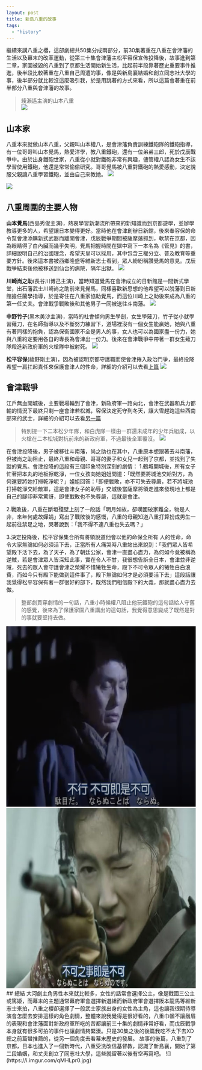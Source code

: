 ```yaml
---
layout: post
title: 新島八重的故事
tags: 
  - "history"
---
```


繼續來講八重之櫻，這部劇總共50集分成兩部分，前30集著重在八重在會津藩的生活以及幕末的改革運動，從第三十集會津藩主松平容保宣佈投降後，故事進到第二章，家園被毀的八重到了京都生活開始新生活，比起前半段靠著歷史重要事件推進，後半段比較著重在八重自己周遭的事，像是與新島襄結婚和創立同志社大學的事，後半部分就比較沒這麼吸引我，於是用跳著的方式來看，所以這篇會著重在前半部分八重與會津藩的故事。
> 綾瀨遙主演的山本八重  
![](https://i.imgur.com/D3YeLos.jpg)

## 山本家
八重本來就做山本八重，父親叫山本權八，是會津藩負責訓練鐵砲隊的鐵砲指導，有一位哥哥叫山本覺馬，熱愛洋學，教八重鐵砲，還有一位弟弟三郎，死於戊辰戰爭中。由於出身鐵砲世家，八重從小就對鐵砲非常有興趣，儘管權八認為女生不該學習使用鐵砲，他還是常常偷偷研究。哥哥覺馬被八重對鐵砲的熱愛感動，決定說服父親讓八重學習鐵砲，並由自己來教她。
![](https://i.imgur.com/2c9He5F.jpg)

![](https://i.imgur.com/8PXYQI2.jpg)


## 八重周圍的主要人物
**山本覺馬**(西島秀俊主演)，熱衷學習新潮流所帶來的新知識而到京都遊學，並辦學教導更多的人，希望讓日本變得更好。當時他在會津創辦日新館，後來奉容保的命令幫會津添購新式武器而離開會津，戊辰戰爭期間被薩摩藩抓到，軟禁在京都，因為眼睛得了白內臟而幾乎失明，覺馬把握時間在獄中寫下一本名為《管見》的書，詳細說明自己的治國理念，希望天皇可以採用，其中包含三權分立、普及教育等重要方針。後來這本書被西鄉隆盛等維新志士看到，眾人紛紛稱讚覺馬的意見。戊辰戰爭結束後他被移送到仙台的病院，隔年出獄。
![](https://i.imgur.com/zg3Wz4s.png)



**川崎尚之助**(長谷川博己主演)，當時知道覺馬在會津成立的日新館是一間新式學堂，出石藩武士川崎尚之助前來見覺馬，同樣喜歡新思想的他希望可以脱藩到日新館擔任蘭學指導，於是寄住在八重家協助覺馬，而這位川崎上之助後來成為八重的第一任丈夫。會津戰爭戰敗後和其他男子一同被送往斗南藩。
![](https://i.imgur.com/EZTDIgN.png)

**中野竹子**(黑木美沙主演)，當時的社會傾向男生學劍，女生學薙刀，竹子從小就學習薙刀，在名師指導以及不斷努力練習下，道場裡沒有一個女生能贏她，她與八重有著同樣的抱負，認為保衛國家不全是男人的事，女人也可以為國家盡一份力，她與八重約定要用各自的專長為會津出一份力。後來在會津戰爭中帶著一群女生薙刀隊殺進新政府軍的火槍隊中被射死。
![](https://i.imgur.com/azZiQO3.jpg)

**松平容保**(綾野剛主演)，因為被認明京都守護職而使會津捲入政治鬥爭，最終投降希望一肩扛起責任來保護會津人的性命，詳細的介紹可以去看[上篇](https://star32134212.github.io/OrangeBlog/2018/08/30/%E6%9C%83%E6%B4%A5%E8%8B%A5%E6%9D%BE%E6%AD%B7%E5%8F%B2%E6%97%85%E8%A1%8C/)
![](https://i.imgur.com/auKZAWO.jpg)

## 會津戰爭
江戶無血開城後，主要戰場輪到了會津，新政府軍一路向北，會津在武器和兵力都輸的情況下最終只剩一座會津若松城，容保決定死守到冬天，讓大雪趕跑這些西南部來的武士，詳細的介紹可以去看[另一篇](https://star32134212.github.io/OrangeBlog/2018/08/30/%E6%9C%83%E6%B4%A5%E8%8B%A5%E6%9D%BE%E6%AD%B7%E5%8F%B2%E6%97%85%E8%A1%8C/)
> 特別提一下二本松少年隊，和白虎隊一樣由一群還未成年的少年兵組成，以火槍在二本松城對抗前來的新政府軍，不過最後全軍覆沒。
![](https://i.imgur.com/vBE2lFT.jpg)
  
在會津投降後，男子被移往斗南藩，尚之助也在其中，八重原本想跟著去斗南藩，但被尚之助阻止，最終八重和母親、哥哥的妻子和女兒一起到了京都，並找到了失蹤的覺馬。會津投降的這段有三個印象特別深刻的劇情：
1.鶴城開城後，所有女子忙著把本丸的地板擦乾淨，一位女孩向她姐姐問道：「既然要將城池交給對方，為何還要將她打掃乾淨呢？」姐姐回答：「即便戰敗，亦不可失去尊嚴，若不將城池打掃乾淨交給敵軍，這是會津女子的恥辱」交城後當薩摩將領走進來發現地上都是自己的腳印非常驚訝，即使戰敗也不失尊嚴，這就是會津。

2.戰敗後，八重在斷垣殘壁上刻了一段話「明月如故，卻嘆國破家難全，物是人非，來年何處故嬋娟」寫出了戰敗後的感慨，八重的母親知道八重打算扮成男生一起前往禁足之地，哭著說到：「我不得不連八重也失去嗎？」

3.決定投降後，松平容保集合所有將領說道他會以他的命保全所有
人的性命，命令大家無論如何必須活下去，正當所有人痛哭時八重站出來說到：「我們眾人皆希望殿下活下去，為了天子，為了朝廷公家，會津一直盡心盡力，為何如今竟被稱為逆賊，若是會津眾人皆深知此事，實在令人不甘，我很想告訴全日本，會津並非逆賊，死去的眾人會守護會津之榮耀不惜犧牲生命，殿下不可令眾人的犧牲白白浪費，而如今只有殿下能做到這件事了，殿下無論如何才是必須要活下去」這段話讓我覺得松平容保有著一群很好的部下，既然我們相信殿下的大義，那就盡心盡力去做。

> 整部劇貫穿劇情的一句話，八重小時候權八阻止他玩鐵砲的這句話給人守舊的感覺，後來為了保護家園八重講出的這句話，我覺得意思變成了既然是對的事就要堅持去做。
<img width="600" height="480" src="https://github.com/star32134212/OrangeBlog/blob/gh-pages/public/aizu/%E5%85%AB%E9%87%8D5.png"/>

<img width="600" height="480" src="https://github.com/star32134212/OrangeBlog/blob/gh-pages/public/aizu/%E5%85%AB%E9%87%8D6.jpg"/>
## 總結
大河劇主角男性本來就比較多，女性的話常會選擇公主，像是戰國三公主或篤姬，而幕末的主題通常幕府軍會選擇新選組而新政府軍會選擇阪本龍馬等維新志士來拍，八重之櫻卻選擇了一般武士家族出身的女性為主角，這也讓我很期待導演會怎麼去安排這樣的角色劇情，整體來說我覺得是很好看的，八重巾幗不讓鬚眉的表現和會津藩面對新政府軍所吃的苦都讓前三十集的劇情非常好看，而戊辰戰爭本身就有很多可拍的事件也讓劇情夠緊湊。只是30集之後的後篇我吃不太下去XD 總之前篇蠻推薦的，從另一個角度去看幕末歷史的發展。
故事的後篇，八重到了京都，日本也進入了一個新時代，八重受洗改信基督教，認識了新島襄，開始了第二段婚姻，和丈夫創立了同志社大學，這些就留著以後有空再寫吧。
![](https://i.imgur.com/qMHLpr0.jpg)








